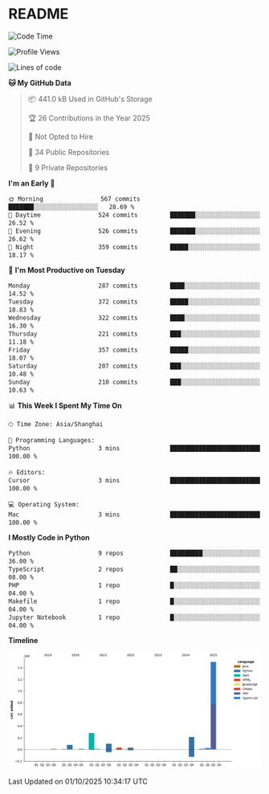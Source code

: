 # README

<!--START_SECTION:waka-->
![Code Time](http://img.shields.io/badge/Code%20Time-1%2C358%20hrs%2019%20mins-blue)

![Profile Views](http://img.shields.io/badge/Profile%20Views-0-blue)

![Lines of code](https://img.shields.io/badge/From%20Hello%20World%20I%27ve%20Written-2.3%20million%20lines%20of%20code-blue)

**🐱 My GitHub Data** 

> 📦 441.0 kB Used in GitHub's Storage 
 > 
> 🏆 26 Contributions in the Year 2025
 > 
> 🚫 Not Opted to Hire
 > 
> 📜 34 Public Repositories 
 > 
> 🔑 9 Private Repositories 
 > 
**I'm an Early 🐤** 

```text
🌞 Morning                567 commits         ███████░░░░░░░░░░░░░░░░░░   28.69 % 
🌆 Daytime                524 commits         ███████░░░░░░░░░░░░░░░░░░   26.52 % 
🌃 Evening                526 commits         ███████░░░░░░░░░░░░░░░░░░   26.62 % 
🌙 Night                  359 commits         █████░░░░░░░░░░░░░░░░░░░░   18.17 % 
```
📅 **I'm Most Productive on Tuesday** 

```text
Monday                   287 commits         ████░░░░░░░░░░░░░░░░░░░░░   14.52 % 
Tuesday                  372 commits         █████░░░░░░░░░░░░░░░░░░░░   18.83 % 
Wednesday                322 commits         ████░░░░░░░░░░░░░░░░░░░░░   16.30 % 
Thursday                 221 commits         ███░░░░░░░░░░░░░░░░░░░░░░   11.18 % 
Friday                   357 commits         █████░░░░░░░░░░░░░░░░░░░░   18.07 % 
Saturday                 207 commits         ███░░░░░░░░░░░░░░░░░░░░░░   10.48 % 
Sunday                   210 commits         ███░░░░░░░░░░░░░░░░░░░░░░   10.63 % 
```


📊 **This Week I Spent My Time On** 

```text
🕑︎ Time Zone: Asia/Shanghai

💬 Programming Languages: 
Python                   3 mins              █████████████████████████   100.00 % 

🔥 Editors: 
Cursor                   3 mins              █████████████████████████   100.00 % 

💻 Operating System: 
Mac                      3 mins              █████████████████████████   100.00 % 
```

**I Mostly Code in Python** 

```text
Python                   9 repos             █████████░░░░░░░░░░░░░░░░   36.00 % 
TypeScript               2 repos             ██░░░░░░░░░░░░░░░░░░░░░░░   08.00 % 
PHP                      1 repo              █░░░░░░░░░░░░░░░░░░░░░░░░   04.00 % 
Makefile                 1 repo              █░░░░░░░░░░░░░░░░░░░░░░░░   04.00 % 
Jupyter Notebook         1 repo              █░░░░░░░░░░░░░░░░░░░░░░░░   04.00 % 
```



**Timeline**

![Lines of Code chart](https://raw.githubusercontent.com/XeonHis/XeonHis/main/assets/bar_graph.png)


 Last Updated on 01/10/2025 10:34:17 UTC
<!--END_SECTION:waka-->
